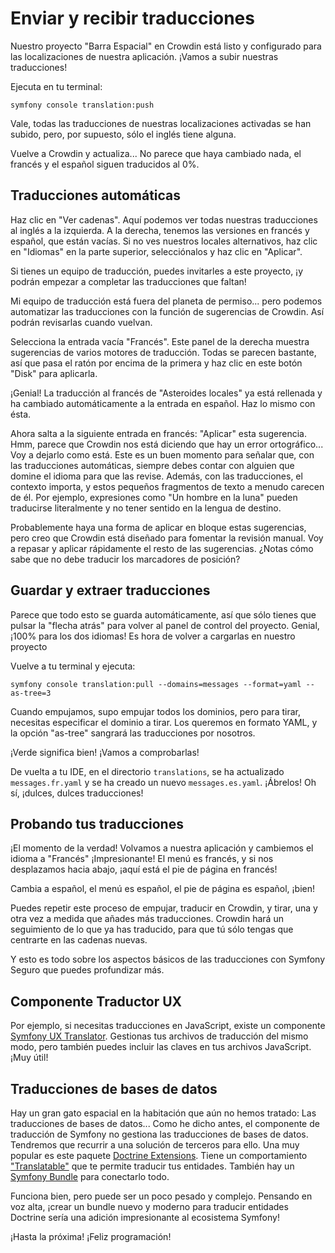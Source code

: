 # Enviar y recibir traducciones

Nuestro proyecto "Barra Espacial" en Crowdin está listo y configurado para las localizaciones de nuestra aplicación. ¡Vamos a subir nuestras traducciones!

Ejecuta en tu terminal:

```terminal
symfony console translation:push
```

Vale, todas las traducciones de nuestras localizaciones activadas se han subido, pero, por supuesto, sólo el inglés tiene alguna.

Vuelve a Crowdin y actualiza... No parece que haya cambiado nada, el francés y el español siguen traducidos al 0%.

## Traducciones automáticas

Haz clic en "Ver cadenas". Aquí podemos ver todas nuestras traducciones al inglés a la izquierda. A la derecha, tenemos las versiones en francés y español, que están vacías. Si no ves nuestros locales alternativos, haz clic en "Idiomas" en la parte superior, selecciónalos y haz clic en "Aplicar".

Si tienes un equipo de traducción, puedes invitarles a este proyecto, ¡y podrán empezar a completar las traducciones que faltan!

Mi equipo de traducción está fuera del planeta de permiso... pero podemos automatizar las traducciones con la función de sugerencias de Crowdin. Así podrán revisarlas cuando vuelvan.

Selecciona la entrada vacía "Francés". Este panel de la derecha muestra sugerencias de varios motores de traducción. Todas se parecen bastante, así que pasa el ratón por encima de la primera y haz clic en este botón "Disk" para aplicarla.

¡Genial! La traducción al francés de "Asteroides locales" ya está rellenada y ha cambiado automáticamente a la entrada en español. Haz lo mismo con ésta.

Ahora salta a la siguiente entrada en francés: "Aplicar" esta sugerencia. Hmm, parece que Crowdin nos está diciendo que hay un error ortográfico... Voy a dejarlo como está. Este es un buen momento para señalar que, con las traducciones automáticas, siempre debes contar con alguien que domine el idioma para que las revise. Además, con las traducciones, el contexto importa, y estos pequeños fragmentos de texto a menudo carecen de él. Por ejemplo, expresiones como "Un hombre en la luna" pueden traducirse literalmente y no tener sentido en la lengua de destino.

Probablemente haya una forma de aplicar en bloque estas sugerencias, pero creo que Crowdin está diseñado para fomentar la revisión manual. Voy a repasar y aplicar rápidamente el resto de las sugerencias. ¿Notas cómo sabe que no debe traducir los marcadores de posición?

## Guardar y extraer traducciones

Parece que todo esto se guarda automáticamente, así que sólo tienes que pulsar la "flecha atrás" para volver al panel de control del proyecto. Genial, ¡100% para los dos idiomas! Es hora de volver a cargarlas en nuestro proyecto

Vuelve a tu terminal y ejecuta:

```terminal
symfony console translation:pull --domains=messages --format=yaml --as-tree=3
```

Cuando empujamos, supo empujar todos los dominios, pero para tirar, necesitas especificar el dominio a tirar. Los queremos en formato YAML, y la opción "as-tree" sangrará las traducciones por nosotros.

¡Verde significa bien! ¡Vamos a comprobarlas!

De vuelta a tu IDE, en el directorio `translations`, se ha actualizado `messages.fr.yaml` y se ha creado un nuevo `messages.es.yaml`. ¡Ábrelos! Oh sí, ¡dulces, dulces traducciones!

## Probando tus traducciones

¡El momento de la verdad! Volvamos a nuestra aplicación y cambiemos el idioma a "Francés" ¡Impresionante! El menú es francés, y si nos desplazamos hacia abajo, ¡aquí está el pie de página en francés!

Cambia a español, el menú es español, el pie de página es español, ¡bien!

Puedes repetir este proceso de empujar, traducir en Crowdin, y tirar, una y otra vez a medida que añades más traducciones. Crowdin hará un seguimiento de lo que ya has traducido, para que tú sólo tengas que centrarte en las cadenas nuevas.

Y esto es todo sobre los aspectos básicos de las traducciones con Symfony Seguro que puedes profundizar más.

## Componente Traductor UX

Por ejemplo, si necesitas traducciones en JavaScript, existe un componente [Symfony UX Translator](https://symfony.com/bundles/ux-translator/current/index.html). Gestionas tus archivos de traducción del mismo modo, pero también puedes incluir las claves en tus archivos JavaScript. ¡Muy útil!

## Traducciones de bases de datos

Hay un gran gato espacial en la habitación que aún no hemos tratado: Las traducciones de bases de datos... Como he dicho antes, el componente de traducción de Symfony no gestiona las traducciones de bases de datos. Tendremos que recurrir a una solución de terceros para ello. Una muy popular es este paquete [Doctrine Extensions](https://github.com/doctrine-extensions/DoctrineExtensions). Tiene un comportamiento ["Translatable"](https://github.com/doctrine-extensions/DoctrineExtensions/blob/main/doc/translatable.md) que te permite traducir tus entidades. También hay un [Symfony Bundle](https://symfony.com/bundles/StofDoctrineExtensionsBundle/current/index.html) para conectarlo todo.

Funciona bien, pero puede ser un poco pesado y complejo. Pensando en voz alta, ¡crear un bundle nuevo y moderno para traducir entidades Doctrine sería una adición impresionante al ecosistema Symfony!

¡Hasta la próxima! ¡Feliz programación!
